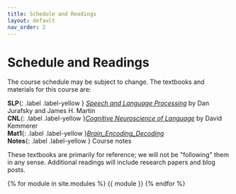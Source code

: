 ```yaml
---
title: Schedule and Readings
layout: default
nav_order: 2
---
```


# Schedule and Readings

The course schedule may be subject to change. The textbooks and materials for this course are:

**SLP**{: .label .label-yellow }
[_Speech and Language Processing_](https://web.stanford.edu/~jurafsky/slp3/) by Dan Jurafsky and James H. Martin
<br />
**CNL**{: .label .label-yellow }[_Cognitive Neuroscience of Language_](https://www.routledge.com/Cognitive-Neuroscience-of-Language/Kemmerer/p/book/9781138318403) by David Kemmerer
<br />
**Mat1**{: .label .label-yellow }[_Brain_Encoding_Decoding_](https://main-educational.github.io/brain_encoding_decoding/intro.html)
<br />
**Notes**{: .label .label-yellow }
Course notes<br />

These textbooks are primarily for reference; we will not be "following" them in any sense. Additional readings will include research papers and blog posts. 

{% for module in site.modules %}
{{ module }}
{% endfor %}
